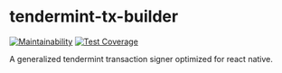 # tendermint-tx-builder
[![Maintainability](https://api.codeclimate.com/v1/badges/af7deb143f34216fefa7/maintainability)](https://codeclimate.com/github/BitHighlander/test-jest-ts/maintainability)
[![Test Coverage](https://api.codeclimate.com/v1/badges/af7deb143f34216fefa7/test_coverage)](https://codeclimate.com/github/BitHighlander/test-jest-ts/test_coverage)

A generalized tendermint transaction signer optimized for react native.

